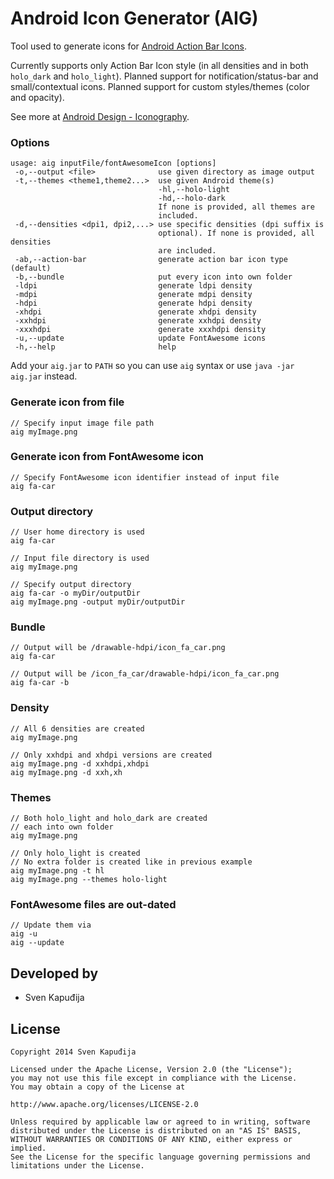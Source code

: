 Android Icon Generator (AIG)
======================

Tool used to generate icons for [Android Action Bar Icons](https://github.com/svenkapudija/Android-Action-Bar-Icons).

Currently supports only Action Bar Icon style (in all densities and in both `holo_dark` and `holo_light`).
Planned support for notification/status-bar and small/contextual icons.
Planned support for custom styles/themes (color and opacity).

See more at [Android Design - Iconography](http://developer.android.com/design/style/iconography.html).

### Options

    usage: aig inputFile/fontAwesomeIcon [options]
     -o,--output <file>              use given directory as image output
     -t,--themes <theme1,theme2...>  use given Android theme(s)
                                     -hl,--holo-light
                                     -hd,--holo-dark
                                     If none is provided, all themes are
                                     included.
     -d,--densities <dpi1, dpi2,...> use specific densities (dpi suffix is
                                     optional). If none is provided, all densities
                                     are included.
     -ab,--action-bar                generate action bar icon type (default)
     -b,--bundle                     put every icon into own folder
     -ldpi                           generate ldpi density
     -mdpi                           generate mdpi density
     -hdpi                           generate hdpi density
     -xhdpi                          generate xhdpi density
     -xxhdpi                         generate xxhdpi density
     -xxxhdpi                        generate xxxhdpi density
     -u,--update                     update FontAwesome icons
     -h,--help                       help
    
Add your `aig.jar` to `PATH` so you can use `aig` syntax or use `java -jar aig.jar` instead.
    
### Generate icon from file
    
    // Specify input image file path
    aig myImage.png

### Generate icon from FontAwesome icon

    // Specify FontAwesome icon identifier instead of input file
    aig fa-car

### Output directory

    // User home directory is used
    aig fa-car
    
    // Input file directory is used
    aig myImage.png
    
    // Specify output directory
    aig fa-car -o myDir/outputDir
    aig myImage.png -output myDir/outputDir

### Bundle

    // Output will be /drawable-hdpi/icon_fa_car.png
    aig fa-car
    
    // Output will be /icon_fa_car/drawable-hdpi/icon_fa_car.png
    aig fa-car -b

### Density

    // All 6 densities are created
    aig myImage.png
    
    // Only xxhdpi and xhdpi versions are created
    aig myImage.png -d xxhdpi,xhdpi
    aig myImage.png -d xxh,xh

### Themes

    // Both holo_light and holo_dark are created
    // each into own folder
    aig myImage.png
    
    // Only holo_light is created
    // No extra folder is created like in previous example
    aig myImage.png -t hl
    aig myImage.png --themes holo-light
    
### FontAwesome files are out-dated

    // Update them via
    aig -u
    aig --update



Developed by
------------
* Sven Kapuđija

License
-------

    Copyright 2014 Sven Kapuđija
    
    Licensed under the Apache License, Version 2.0 (the "License");
    you may not use this file except in compliance with the License.
    You may obtain a copy of the License at
    
    http://www.apache.org/licenses/LICENSE-2.0
    
    Unless required by applicable law or agreed to in writing, software
    distributed under the License is distributed on an "AS IS" BASIS,
    WITHOUT WARRANTIES OR CONDITIONS OF ANY KIND, either express or implied.
    See the License for the specific language governing permissions and
    limitations under the License.
